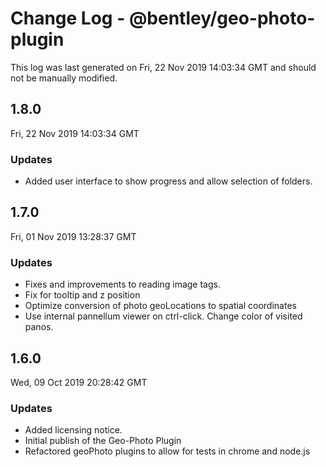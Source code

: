 # Change Log - @bentley/geo-photo-plugin

This log was last generated on Fri, 22 Nov 2019 14:03:34 GMT and should not be manually modified.

## 1.8.0
Fri, 22 Nov 2019 14:03:34 GMT

### Updates

- Added user interface to show progress and allow selection of folders.

## 1.7.0
Fri, 01 Nov 2019 13:28:37 GMT

### Updates

- Fixes and improvements to reading image tags. 
- Fix for tooltip and z position
- Optimize conversion of photo geoLocations to spatial coordinates
- Use internal pannellum viewer on ctrl-click. Change color of visited panos.

## 1.6.0
Wed, 09 Oct 2019 20:28:42 GMT

### Updates

- Added licensing notice. 
- Initial publish of the Geo-Photo Plugin
- Refactored geoPhoto plugins to allow for tests in chrome and node.js

